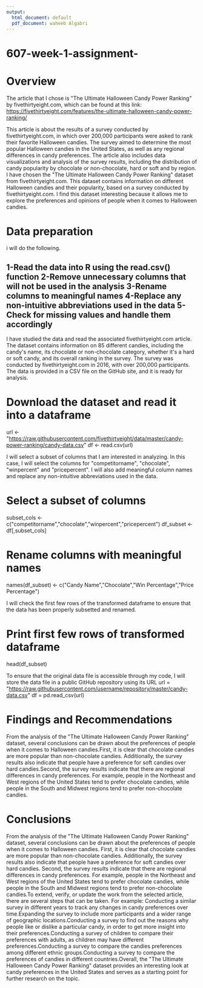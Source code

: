 ```yaml
---
output:
  html_document: default
  pdf_document: waheeb Algabri
---
```

# 607-week-1-assignment-

# Overview
The article that I chose is "The Ultimate Halloween Candy Power Ranking" by fivethirtyeight.com, which can be found at this link: https://fivethirtyeight.com/features/the-ultimate-halloween-candy-power-ranking/

This article is about the results of a survey conducted by fivethirtyeight.com, in which over 200,000 participants were asked to rank their favorite Halloween candies. The survey aimed to determine the most popular Halloween candies in the United States, as well as any regional differences in candy preferences. The article also includes data visualizations and analysis of the survey results, including the distribution of candy popularity by chocolate or non-chocolate, hard or soft and by region.
I have chosen the "The Ultimate Halloween Candy Power Ranking" dataset from fivethirtyeight.com. This dataset contains information on different Halloween candies and their popularity, based on a survey conducted by fivethirtyeight.com. I find this dataset interesting because it allows me to explore the preferences and opinions of people when it comes to Halloween candies.

# Data preparation
i will do the following.

1-Read the data into R using the read.csv() function
2-Remove unnecessary columns that will not be used in the analysis
3-Rename columns to meaningful names
4-Replace any non-intuitive abbreviations used in the data
5-Check for missing values and handle them accordingly
-------
I have studied the data and read the associated fivethirtyeight.com article. The dataset contains information on 85 different candies, including the candy's name, its chocolate or non-chocolate category, whether it's a hard or soft candy, and its overall ranking in the survey. The survey was conducted by fivethirtyeight.com in 2016, with over 200,000 participants. The data is provided in a CSV file on the GitHub site, and it is ready for analysis.

# Download the dataset and read it into a dataframe
url <- "https://raw.githubusercontent.com/fivethirtyeight/data/master/candy-power-ranking/candy-data.csv"
df <- read.csv(url)

I will select a subset of columns that I am interested in analyzing. In this case, I will select the columns for "competitorname", "chocolate", "winpercent" and "pricepercent". I will also add meaningful column names and replace any non-intuitive abbreviations used in the data.

# Select a subset of columns
subset_cols <- c("competitorname","chocolate","winpercent","pricepercent")
df_subset <- df[,subset_cols]

# Rename columns with meaningful names
names(df_subset) <- c("Candy Name","Chocolate","Win Percentage","Price Percentage")

I will check the first few rows of the transformed dataframe to ensure that the data has been properly subsetted and renamed.

# Print first few rows of transformed dataframe
head(df_subset)

To ensure that the original data file is accessible through my code, I will store the data file in a public GitHub repository using its URL
url = "https://raw.githubusercontent.com/username/repository/master/candy-data.csv"
df = pd.read_csv(url)

# Findings and Recommendations

From the analysis of the "The Ultimate Halloween Candy Power Ranking" dataset, several conclusions can be drawn about the preferences of people when it comes to Halloween candies.First, it is clear that chocolate candies are more popular than non-chocolate candies. Additionally, the survey results also indicate that people have a preference for soft candies over hard candies.Second, the survey results indicate that there are regional differences in candy preferences. For example, people in the Northeast and West regions of the United States tend to prefer chocolate candies, while people in the South and Midwest regions tend to prefer non-chocolate candies.

# Conclusions

From the analysis of the "The Ultimate Halloween Candy Power Ranking" dataset, several conclusions can be drawn about the preferences of people when it comes to Halloween candies. First, it is clear that chocolate candies are more popular than non-chocolate candies. Additionally, the survey results also indicate that people have a preference for soft candies over hard candies. Second, the survey results indicate that there are regional differences in candy preferences. For example, people in the Northeast and West regions of the United States tend to prefer chocolate candies, while people in the South and Midwest regions tend to prefer non-chocolate candies.To extend, verify, or update the work from the selected article, there are several steps that can be taken. For example: Conducting a similar survey in different years to track any changes in candy preferences over time.Expanding the survey to include more participants and a wider range of geographic locations.Conducting a survey to find out the reasons why people like or dislike a particular candy, in order to get more insight into their preferences.Conducting a survey of children to compare their preferences with adults, as children may have different preferences.Conducting a survey to compare the candies preferences among different ethnic groups.Conducting a survey to compare the preferences of candies in different countries.Overall, the "The Ultimate Halloween Candy Power Ranking" dataset provides an interesting look at candy preferences in the United States and serves as a starting point for further research on the topic.

